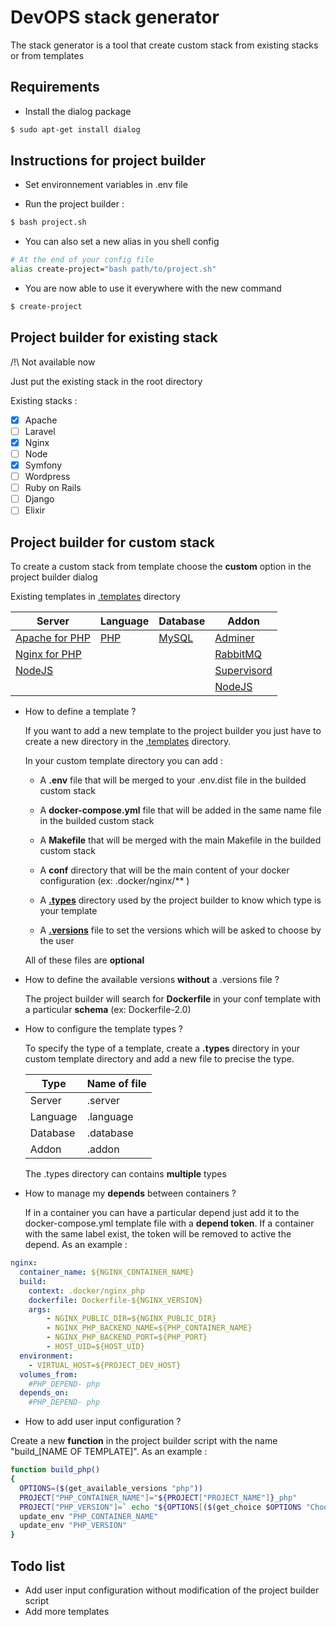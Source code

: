 DevOPS stack generator
=============

The stack generator is a tool that create custom stack from existing stacks or from templates

Requirements
------------

- Install the dialog package

```bash
$ sudo apt-get install dialog
```

Instructions for project builder
--------------------------------

- Set environnement variables in .env file

- Run the project builder :

```bash
$ bash project.sh
```

- You can also set a new alias in you shell config

```bash
# At the end of your config file
alias create-project="bash path/to/project.sh"
```

- You are now able to use it everywhere with the new command

```bash
$ create-project
```

Project builder for existing stack
------------

/!\ Not available now

Just put the existing stack in the root directory

Existing stacks :

* [X] Apache
* [ ] Laravel
* [X] Nginx
* [ ] Node
* [X] Symfony
* [ ] Wordpress
* [ ] Ruby on Rails
* [ ] Django
* [ ] Elixir

Project builder for custom stack
------------

To create a custom stack from template choose the **custom** option in the project builder dialog

Existing templates in [.templates](.templates) directory

| Server                                 | Language             | Database                 |    Addon                              |
| --------                               | ---------            | --------                 |    -----                              |
| [Apache for PHP](.templates/apache_php)| [PHP](.templates/php)| [MySQL](.templates/mysql)| [Adminer](.templates/adminer_php)     |
| [Nginx for PHP](.templates/nginx_php)  |                      |                          | [RabbitMQ](.templates/rabbitmq)       |
| [NodeJS](.templates/nodejs)            |                      |                          | [Supervisord](.templates/supervisord) |
|                                        |                      |                          | [NodeJS](.templates/nodejs)           |


- How to define a template ?

	If you want to add a new template to the project builder you just have to create a
new directory in the [.templates](.templates) directory.

	In your custom template directory you can add :

	* A **.env** file that will be merged to your .env.dist file in the builded custom stack

	* A **docker-compose.yml** file that will be added in the same name file in the builded custom stack

	* A **Makefile** that will be merged with the main Makefile in the builded custom stack

	* A **conf** directory that will be the main content of your docker configuration (ex: .docker/nginx/** )

	* A **[.types](.templates/nodejs/.types)** directory used by the project builder to know which type is your template

	* A **[.versions](.templates/mysql/.versions)** file to set the versions which will be asked to choose by the user

	All of these files are **optional**

- How to define the available versions **without** a .versions file ?

	The project builder will search for **Dockerfile** in your conf template with a particular **schema** (ex: Dockerfile-2.0)

- How to configure the template types ?

    To specify the type of a template, create a **.types** directory in your custom template directory and add a new file to precise the type.   

    | Type     | Name of file |
    | ------   | -------      |
    | Server   | .server      |
    | Language | .language    |
    | Database | .database    |
    | Addon    | .addon       |

    The .types directory can contains **multiple** types

- How to manage my **depends** between containers ?

	If in a container you can have a particular depend just add it to the docker-compose.yml template file with
a **depend token**. If a container with the same label exist, the token will be removed to active the depend. As an example :

```yaml
nginx:
  container_name: ${NGINX_CONTAINER_NAME}
  build:
    context: .docker/nginx_php
    dockerfile: Dockerfile-${NGINX_VERSION}
    args:
        - NGINX_PUBLIC_DIR=${NGINX_PUBLIC_DIR}
        - NGINX_PHP_BACKEND_NAME=${PHP_CONTAINER_NAME}
        - NGINX_PHP_BACKEND_PORT=${PHP_PORT}
        - HOST_UID=${HOST_UID}
  environment:
    - VIRTUAL_HOST=${PROJECT_DEV_HOST}
  volumes_from:
    #PHP_DEPEND- php
  depends_on:
    #PHP_DEPEND- php
```

- How to add user input configuration ?

Create a new **function** in the project builder script with the name "build_[NAME OF TEMPLATE]".
As an example :

```bash
function build_php()
{
  OPTIONS=($(get_available_versions "php"))
  PROJECT["PHP_CONTAINER_NAME"]="${PROJECT["PROJECT_NAME"]}_php"
  PROJECT["PHP_VERSION"]=` echo "${OPTIONS[($(get_choice $OPTIONS "Choose php version")-1)*2+1]}" | grep -o "[0-9.]\+"`
  update_env "PHP_CONTAINER_NAME"
  update_env "PHP_VERSION"
}
```

Todo list
----

- Add user input configuration without modification of the project builder script
- Add more templates
